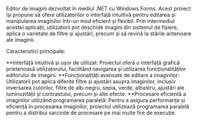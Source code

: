 Editor de imagini dezvoltat în mediul .NET cu Windows Forms. Acest proiect își propune să ofere utilizatorilor o interfață intuitivă pentru editarea și manipularea imaginilor într-un mod eficient și flexibil. Prin intermediul acestei aplicații, utilizatorii pot deschide imagini din sistemul de fișiere, aplica o varietate de filtre și ajustări, precum și să revină la stările anterioare ale imaginii.

Caracteristici principale:

**Interfață intuitivă și ușor de utilizat: Proiectul oferă o interfață grafică prietenoasă utilizatorului, facilitând navigarea și utilizarea funcționalităților editorului de imagini.
**Funcționalități avansate de editare a imaginilor: Utilizatorii pot aplica diferite filtre și ajustări asupra imaginilor, inclusiv inversarea culorilor, filtre de alb-negru, sepia, verde, albastru, ajustări ale luminozității și contrastului, precum și alte efecte.
**Procesare eficientă a imaginilor utilizând programarea paralelă: Pentru a asigura performanțe și eficiență în procesarea imaginilor, proiectul utilizează programarea paralelă pentru a distribui sarcinile de procesare pe mai multe fire de execuție.
